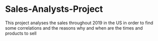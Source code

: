 # Sales-Analysts-Project
This project analyses the sales throughout 2019 in the US in order to find some correlations and the reasons why and when are the times and products to sell 
